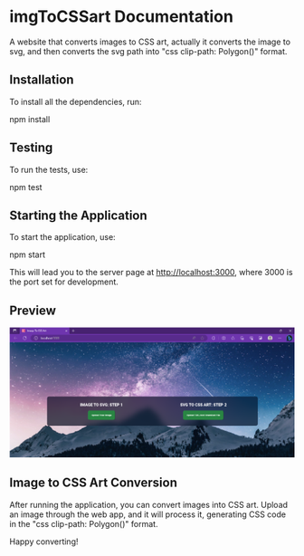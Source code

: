 # imgToCSSart Documentation

A website that converts images to CSS art, actually it converts the image to svg, and then converts the svg path into "css clip-path: Polygon()" format.

## Installation

To install all the dependencies, run:

npm install

## Testing

To run the tests, use:

npm test

## Starting the Application

To start the application, use:

npm start

This will lead you to the server page at [http://localhost:3000](http://localhost:3000), where 3000 is the port set for development.

## Preview

![Preview](./assets/page.png)

## Image to CSS Art Conversion

After running the application, you can convert images into CSS art. Upload an image through the web app, and it will process it, generating CSS code in the "css clip-path: Polygon()" format.

Happy converting!
